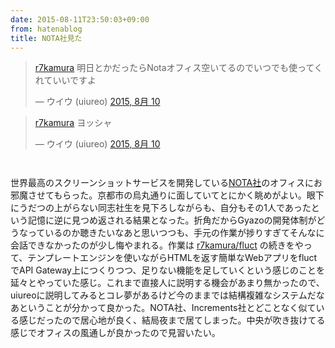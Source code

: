 ```yaml
---
date: 2015-08-11T23:50:03+09:00
from: hatenablog
title: NOTA社見た
---
```


<blockquote class="twitter-tweet" lang="ja">
<p lang="ja" dir="ltr"><a href="https://twitter.com/r7kamura">r7kamura</a> 明日とかだったらNotaオフィス空いてるのでいつでも使ってくれていいですよ</p>— ウイウ (uiureo) <a href="https://twitter.com/uiureo/status/630692002217111552">2015, 8月 10</a>
</blockquote>


<script async src="//platform.twitter.com/widgets.js" charset="utf-8"></script>




<blockquote class="twitter-tweet" lang="ja">
<p lang="ja" dir="ltr"><a href="https://twitter.com/r7kamura">r7kamura</a> ヨッシャ</p>— ウイウ (uiureo) <a href="https://twitter.com/uiureo/status/630768349442539521">2015, 8月 10</a>
</blockquote>


<script async src="//platform.twitter.com/widgets.js" charset="utf-8"></script>


<p><img src="https://pbs.twimg.com/media/CMIFSqwVAAAXMy_.jpg:large" alt=""></p>

<p><img src="https://pbs.twimg.com/media/CMGTo2QVEAgZfh9.jpg:large" alt=""></p>

<p>世界最高のスクリーンショットサービスを開発している<a href="NOTA%20Inc.%5D(http://www.notainc.com/ja">NOTA社</a>のオフィスにお邪魔させてもらった。京都市の烏丸通りに面していてとにかく眺めがよい。眼下にうだつの上がらない同志社生を見下ろしながらも、自分もその1人であったという記憶に逆に見つめ返される結果となった。折角だからGyazoの開発体制がどうなっているのか聴きたいなあと思いつつも、手元の作業が捗りすぎてそんなに会話できなかったのが少し悔やまれる。作業は <a href="https://github.com/r7kamura/fluct">r7kamura/fluct</a> の続きをやって、テンプレートエンジンを使いながらHTMLを返す簡単なWebアプリをfluctでAPI Gateway上につくりつつ、足りない機能を足していくという感じのことを延々とやっていた感じ。これまで直接人に説明する機会があまり無かったので、uiureoに説明してみるとコレ夢があるけど今のままでは結構複雑なシステムだなあということが分かって良かった。NOTA社、Increments社とどことなく似ている感じだったので居心地が良く、結局夜まで居てしまった。中央が吹き抜けてる感じでオフィスの風通しが良かったので見習いたい。</p>

